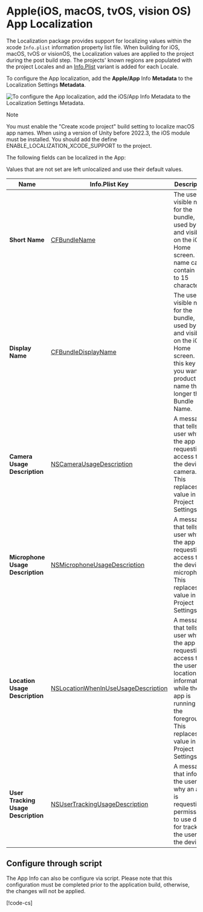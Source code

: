 # Apple(iOS, macOS, tvOS, vision OS) App Localization

The Localization package provides support for localizing values within the xcode `Info.plist` information property list file. When building for iOS, macOS, tvOS or visionOS, the Localization values are applied to the project during the post build step.
The projects' known regions are populated with the project Locales and an [Info.Plist](https://developer.apple.com/library/archive/documentation/General/Reference/InfoPlistKeyReference/Introduction/Introduction.html) variant is added for each Locale.

To configure the App localization, add the **Apple/App** Info **Metadata** to the Localization Settings **Metadata**.

![To configure the App localization, add the iOS/App Info Metadata to the Localization Settings Metadata.](images/iOSAppInfoMetadata.png)

> [!NOTE]
> You must enable the "Create xcode project" build setting to localize macOS app names.
> When using a version of Unity before 2022.3, the iOS module must be installed. You should add the define ENABLE_LOCALIZATION_XCODE_SUPPORT to the project.

The following fields can be localized in the App:

Values that are not set are left unlocalized and use their default values.

| **Name**                          | **Info.Plist Key** | **Description** |
| --------------------------------- | ------------------ | --------------- |
| **Short Name**                    | [CFBundleName](https://developer.apple.com/documentation/bundleresources/information_property_list/cfbundlename) | The user-visible name for the bundle, used by Siri and visible on the iOS Home screen. This name can contain up to 15 characters.
| **Display Name**                  | [CFBundleDisplayName](https://developer.apple.com/documentation/bundleresources/information_property_list/cfbundledisplayname) | The user-visible name for the bundle, used by Siri and visible on the iOS Home screen. Use this key if you want a product name that's longer than Bundle Name.
| **Camera Usage Description**      | [NSCameraUsageDescription](https://developer.apple.com/documentation/bundleresources/information_property_list/nscamerausagedescription) | A message that tells the user why the app is requesting access to the device’s camera. This replaces the value in the Project Settings.
| **Microphone Usage Description**  | [NSMicrophoneUsageDescription](https://developer.apple.com/documentation/bundleresources/information_property_list/nsmicrophoneusagedescription) | A message that tells the user why the app is requesting access to the device’s microphone. This replaces the value in the Project Settings.
| **Location Usage Description**    | [NSLocationWhenInUseUsageDescription](https://developer.apple.com/documentation/bundleresources/information_property_list/nslocationwheninuseusagedescription) | A message that tells the user why the app is requesting access to the user’s location information while the app is running in the foreground. This replaces the value in the Project Settings.
| **User Tracking Usage Description** | [NSUserTrackingUsageDescription](https://developer.apple.com/documentation/bundleresources/information_property_list/nsusertrackingusagedescription) | A message that informs the user why an app is requesting permission to use data for tracking the user or the device. |

## Configure through script

The App Info can also be configure via script. Please note that this configuration must be completed prior to the application build, otherwise, the changes will not be applied.

[!code-cs[](../DocCodeSamples.Tests/IosAppInfoExample.cs)]
